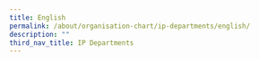 ```yaml
---
title: English
permalink: /about/organisation-chart/ip-departments/english/
description: ""
third_nav_title: IP Departments
---
```

